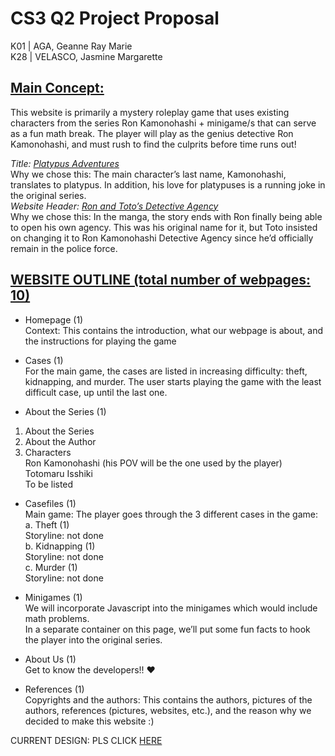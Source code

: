 # CS3 Q2 Project Proposal   

K01 | AGA, Geanne Ray Marie  
K28 | VELASCO, Jasmine Margarette   


## <u>**Main Concept:**</u>  
This website is primarily a mystery roleplay game that uses existing characters from the series Ron Kamonohashi + minigame/s that can serve as a fun math break. The player will play as the genius detective Ron Kamonohashi, and must rush to find the culprits before time runs out!  

*Title: <u>Platypus Adventures</u>*  
Why we chose this: The main character’s last name, Kamonohashi, translates to platypus. In addition, his love for platypuses is a running joke in the original series.    
*Website Header: <u>Ron and Toto’s Detective Agency</u>*  
Why we chose this: In the manga, the story ends with Ron finally being able to open his own agency. This was his original name for it, but Toto insisted on changing it to Ron Kamonohashi Detective Agency since he’d officially remain in the police force.

## <u>WEBSITE OUTLINE (total number of webpages: 10)</u>  
- Homepage (1)  
Context: This contains the introduction, what our webpage is about, and the instructions for playing the game

- Cases (1)  
For the main game, the cases are listed in increasing difficulty: theft, kidnapping, and murder. The user starts playing the game with the least difficult case, up until the last one.

- About the Series (1)  
1. About the Series
2. About the Author
3. Characters  
Ron Kamonohashi (his POV will be the one used by the player)  
Totomaru Isshiki  
To be listed  

- Casefiles (1)  
Main game: The player goes through the 3 different cases in the game:  
a. Theft (1)  
    Storyline: not done  
b. Kidnapping (1)  
    Storyline: not done  
c. Murder (1)  
    Storyline: not done  

- Minigames (1)  
We will incorporate Javascript into the minigames which would include math problems.  
In a separate container on this page, we’ll put some fun facts to hook the player into the original series.  

- About Us (1)  
Get to know the developers!! ❤  

- References (1)  
Copyrights and the authors: This contains the authors, pictures of the authors, references (pictures, websites, etc.), and the reason why we decided to make this website :)


CURRENT DESIGN: PLS CLICK [HERE](https://www.canva.com/design/DAG23_B6BJc/JqxMmk6-bANji7Mp-_NhwA/edit?utm_content=DAG23_B6BJc&utm_campaign=designshare&utm_medium=link2&utm_source=sharebutton)